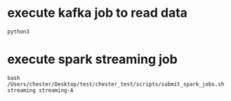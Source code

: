 # execute kafka job to read data
```shell
python3 
```

# execute spark streaming job
```shell
bash /Users/chester/Desktop/test/chester_test/scripts/submit_spark_jobs.sh streaming streaming-A
```
